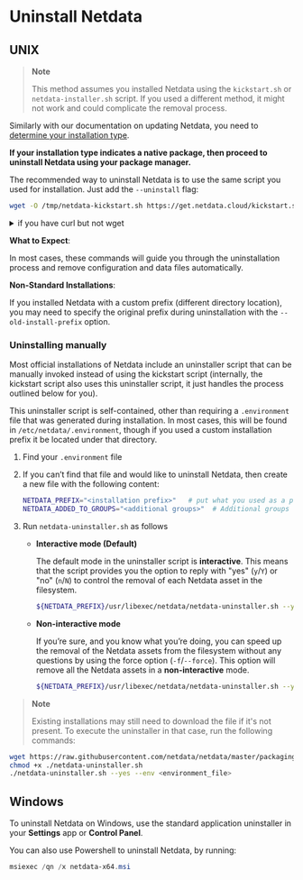 # Uninstall Netdata

## UNIX

> **Note**
>
> This method assumes you installed Netdata using the `kickstart.sh` or `netdata-installer.sh` script.
> If you used a different method, it might not work and could complicate the removal process.

Similarly with our documentation on updating Netdata, you need to [determine your installation type](/packaging/installer/UPDATE.md).

**If your installation type indicates a native package, then proceed to uninstall Netdata using your package manager.**

The recommended way to uninstall Netdata is to use the same script you used for installation. Just add the `--uninstall` flag:

```bash
wget -O /tmp/netdata-kickstart.sh https://get.netdata.cloud/kickstart.sh && sh /tmp/netdata-kickstart.sh --uninstall
```

<details>
<summary>if you have curl but not wget</summary>

```sh
curl https://get.netdata.cloud/kickstart.sh > /tmp/netdata-kickstart.sh && sh /tmp/netdata-kickstart.sh --uninstall
```

</details>

**What to Expect**:

In most cases, these commands will guide you through the uninstallation process and remove configuration and data files automatically.

**Non-Standard Installations**:

If you installed Netdata with a custom prefix (different directory location), you may need to specify the original prefix during uninstallation with the `--old-install-prefix` option.

### Uninstalling manually

Most official installations of Netdata include an uninstaller script that can be manually invoked instead of using the kickstart script (internally, the kickstart script also uses this uninstaller script, it just handles the process outlined below for you).

This uninstaller script is self-contained, other than requiring a `.environment` file that was generated during installation. In most cases, this will be found in `/etc/netdata/.environment`, though if you used a custom installation prefix it be located under that directory.

1. Find your `.environment` file
2. If you can’t find that file and would like to uninstall Netdata, then create a new file with the following content:

    ```sh
    NETDATA_PREFIX="<installation prefix>"   # put what you used as a parameter to shell installed `--install-prefix` flag. Otherwise it should be empty
    NETDATA_ADDED_TO_GROUPS="<additional groups>"  # Additional groups for a user running the Netdata process
    ```

3. Run `netdata-uninstaller.sh` as follows

    - **Interactive mode (Default)**

      The default mode in the uninstaller script is **interactive**. This means that the script provides you the option to reply with "yes" (`y`/`Y`) or "no" (`n`/`N`) to control the removal of each Netdata asset in the filesystem.

         ```sh
         ${NETDATA_PREFIX}/usr/libexec/netdata/netdata-uninstaller.sh --yes --env <environment_file>
         ```

    - **Non-interactive mode**

      If you’re sure, and you know what you’re doing, you can speed up the removal of the Netdata assets from the filesystem without any questions by using the force option (`-f`/`--force`). This option will remove all the
      Netdata assets in a **non-interactive** mode.

         ```sh
         ${NETDATA_PREFIX}/usr/libexec/netdata/netdata-uninstaller.sh --yes --force --env <environment_file>
         ```

> **Note**
>
> Existing installations may still need to download the file if it's not present. To execute the uninstaller in that case, run the following commands:

```sh
wget https://raw.githubusercontent.com/netdata/netdata/master/packaging/installer/netdata-uninstaller.sh
chmod +x ./netdata-uninstaller.sh
./netdata-uninstaller.sh --yes --env <environment_file>
```

## Windows

To uninstall Netdata on Windows, use the standard application uninstaller in your **Settings** app or **Control Panel**.

You can also use Powershell to uninstall Netdata, by running:

```powershell
msiexec /qn /x netdata-x64.msi
```
